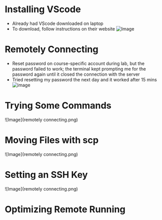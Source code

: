 # Installing VScode
* Already had VScode downloaded on laptop
* To download, follow instructions on their website
![Image](https://lh3.googleusercontent.com/keep-bbsk/AP6BvTTnK3abTbXeAbsYBrscQXUyyLqL4MG38mbn8lBxETK0LcJ3lo3wZOg8neHfdXwdUjAoqwf2KRDuZPJ4P3soPJ1p3BRPK4xxgguvEsrBahTxRfSV=s1600)

# Remotely Connecting
* Reset password on course-specific account during lab, but the password failed to work; the terminal kept prompting me for the password again until it closed the connection with the server
* Tried resetting my password the next day and it worked after 15 mins
![image](https://user-images.githubusercontent.com/55713184/193388757-e73ce25a-0b4d-4485-93eb-db7451306aa7.png)

# Trying Some Commands

![Image](remotely connecting.png)

# Moving Files with scp

![Image](remotely connecting.png)

# Setting an SSH Key

![Image](remotely connecting.png)

# Optimizing Remote Running
